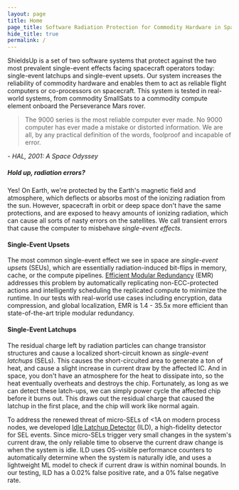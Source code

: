 ```yaml
---
layout: page
title: Home
page_title: Software Radiation Protection for Commodity Hardware in Space
hide_title: true
permalink: /
---
```


ShieldsUp is a set of two software systems that protect against the two most prevalent single-event effects facing spacecraft operators today: single-event latchups and single-event upsets.
Our system increases the reliability of commodity hardware and enables them to act as reliable flight computers or co-processors on spacecraft.
This system is tested in real-world systems, from commodity SmallSats to a commodity compute element onboard the Perseverance Mars rover.

> The 9000 series is the most reliable computer ever made. No 9000 computer has ever made a mistake or distorted information. We are all, by any practical definition of the words, foolproof and incapable of error.

*- HAL, 2001: A Space Odyssey*

##### Hold up, radiation errors?

Yes! On Earth, we're protected by the Earth's magnetic field and atmosphere, which deflects or absorbs most of the ionizing radiation from the sun.
However, spacecraft in orbit or deep space don't have the same protections, and are exposed to heavy amounts of ionizing radiation, which can cause all sorts of nasty errors on the satellites.
We call transient errors that cause the computer to misbehave *single-event effects*.

#### Single-Event Upsets

The most common single-event effect we see in space are *single-event upsets* (SEUs), which are essentially radiation-induced bit-flips in memory, cache, or the compute pipelines.
[Efficient Modular Redundancy](emr) (EMR) addresses this problem by automatically replicating non-ECC-protected actions and intelligently scheduling the replicated compute to minimize the runtime.
In our tests with real-world use cases including encryption, data compression, and global localization, EMR is 1.4 - 35.5x more efficient than state-of-the-art triple modular redundancy.

#### Single-Event Latchups

The residual charge left by radiation particles can change transistor structures and cause a localized short-circuit known as *single-event latchups* (SELs).
This causes the short-circuited area to generate a ton of heat, and cause a slight increase in current draw by the affected IC.
And in space, you don't have an atmosphere for the heat to dissipate into, so the heat eventually overheats and destroys the chip.
Fortunately, as long as we can detect these latch-ups, we can simply power cycle the affected chip before it burns out.
This draws out the residual charge that caused the latchup in the first place, and the chip will work like normal again.

To address the renewed threat of micro-SELs of <1A on modern process nodes, we developed [Idle Latchup Detector](/ild) (ILD), a high-fidelity detector for SEL events.
Since micro-SELs trigger very small changes in the system's current draw, the only reliable time to observe the current draw change is when the system is idle.
ILD uses OS-visible performance counters to automatically determine when the system is naturally idle, and uses a lightweight ML model to check if current draw is within nominal bounds.
In our testing, ILD has a 0.02% false positive rate, and a 0% false negative rate.

